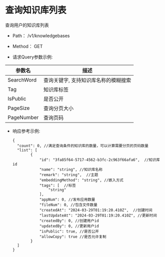 # 查询知识库列表
查询用户的知识库列表

- Path： /v1/knowledgebases

- Method： GET

- 请求Query参数示例:

|参数名      |描述 |
|----------- |----------- |
|SearchWord  |查询关键字, 支持知识库名称的模糊搜索 |
|Tag  |知识库标签 |
|IsPublic  |是否公开 |
|PageSize  |查询分页大小 |
|PageNumber  |查询页码 |


- 响应参考示例:

  ```
  {
    "count": 0, //满足查询条件的知识库的数量，可以计算需要分页的页码数量
    "list": [
          {
              "id": "3fa85f64-5717-4562-b3fc-2c963f66afa6",  //知识库id
              "name": "string", //知识库名称
              "remark": "string",  //主题
              "embeddingMethod": "string", //嵌入方式
              "tags": [  //标签
                  "string"
              ],
              "appNum": 0, //发布应用数量
              "fileNum": 0, //包含文件数量
              "createdAt": "2024-03-29T01:19:20.410Z",  //创建时间
              "lastUpdateAt": "2024-03-29T01:19:20.410Z", //更新时间 
              "createdBy": 0, //创建用户id
              "updatedBy": 0, //更新用户id
              "isPublic": true, //是否公开
              "allowCopy": true //是否允许复制
          }
    ]
  }
  ```

